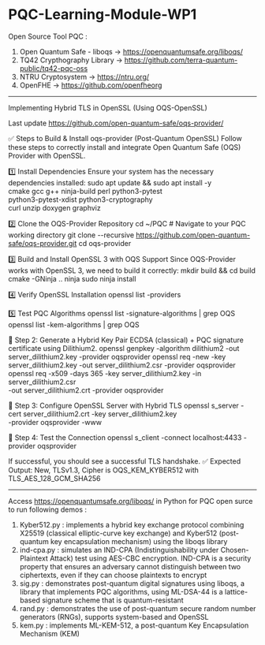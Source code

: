 # PQC-Learning-Module-WP1

Open Source Tool PQC :

1. Open Quantum Safe - liboqs -> https://openquantumsafe.org/liboqs/
2. TQ42 Crypthography Library -> https://github.com/terra-quantum-public/tq42-pqc-oss
3. NTRU Cryptosystem -> https://ntru.org/
4. OpenFHE -> https://github.com/openfheorg
_______________________________________________________

Implementing Hybrid TLS in OpenSSL (Using OQS-OpenSSL)

Last update https://github.com/open-quantum-safe/oqs-provider/

✅ Steps to Build & Install oqs-provider (Post-Quantum OpenSSL)
Follow these steps to correctly install and integrate Open Quantum Safe (OQS) Provider with OpenSSL.

1️⃣ Install Dependencies
Ensure your system has the necessary dependencies installed:
sudo apt update && sudo apt install -y \
    cmake gcc g++ ninja-build perl python3-pytest \
    python3-pytest-xdist python3-cryptography \
    curl unzip doxygen graphviz
    
2️⃣ Clone the OQS-Provider Repository
cd ~/PQC  # Navigate to your PQC working directory
git clone --recursive https://github.com/open-quantum-safe/oqs-provider.git
cd oqs-provider

3️⃣ Build and Install OpenSSL 3 with OQS Support
Since OQS-Provider works with OpenSSL 3, we need to build it correctly:
mkdir build && cd build
cmake -GNinja ..
ninja
sudo ninja install

4️⃣ Verify OpenSSL Installation
openssl list -providers

5️⃣ Test PQC Algorithms
openssl list -signature-algorithms | grep OQS
openssl list -kem-algorithms | grep OQS


🔸 Step 2: Generate a Hybrid Key Pair ECDSA (classical) + PQC signature certificate using Dilithium2.
openssl genpkey -algorithm dilithium2 -out server_dilithium2.key -provider oqsprovider
openssl req -new -key server_dilithium2.key -out server_dilithium2.csr -provider oqsprovider
openssl req -x509 -days 365 -key server_dilithium2.key -in server_dilithium2.csr \
  -out server_dilithium2.crt -provider oqsprovider


🔸 Step 3: Configure OpenSSL Server with Hybrid TLS
openssl s_server -cert server_dilithium2.crt -key server_dilithium2.key \
  -provider oqsprovider -www


🔸 Step 4: Test the Connection
openssl s_client -connect localhost:4433 -provider oqsprovider

If successful, you should see a successful TLS handshake.
✅ Expected Output:
New, TLSv1.3, Cipher is OQS_KEM_KYBER512 with TLS_AES_128_GCM_SHA256

________________________________________________________________________________________

Access https://openquantumsafe.org/liboqs/ in Python for PQC open surce to run following demos :

1.  Kyber512.py : implements a hybrid key exchange protocol combining X25519 (classical elliptic-curve key exchange) and Kyber512 (post-quantum key encapsulation mechanism) using the liboqs library
2.  ind-cpa.py : simulates an IND-CPA (Indistinguishability under Chosen-Plaintext Attack) test using AES-CBC encryption.
                 IND-CPA is a security property that ensures an adversary cannot distinguish between two ciphertexts, even if they can choose plaintexts to encrypt
3.  sig.py : demonstrates post-quantum digital signatures using liboqs, a library that implements PQC algorithms, using ML-DSA-44 is a lattice-based signature scheme that is quantum-resistant
4.  rand.py : demonstrates the use of post-quantum secure random number generators (RNGs), supports system-based and OpenSSL
5.  kem.py :  implements ML-KEM-512, a post-quantum Key Encapsulation Mechanism (KEM)


